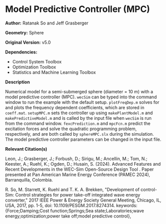 # Model Predictive Controller (MPC)

**Author:**          Ratanak So and Jeff Grasberger 

**Geometry:**	Sphere

**Original Version:** v5.0 

**Dependencies:**

* Control System Toolbox
* Optimization Toolbox
* Statistics and Machine Learning Toolbox

**Description**

Numerical model for a semi-submerged sphere (diameter = 10 m) with a model predictive controller (MPC). `wecSim` can be typed into the command window to run the example with the default setup. `plotFreqDep.m` solves for and plots the frequency dependent coefficients, which are stored in `coeff.mat`. `setupMPC.m` sets the controller up using `makePlantModel.m` and `makePredictiveModel.m` and is called by the input file when `wecSim` is run from the command window. `fexcPrediction.m` and `mpcFcn.m` predict the excitation forces and solve the quadratic programming problem, respectively, and are both called by `sphereMPC.slx` during the simulation. The model predictive controller parameters can be changed in the input file. 	

**Relevant Citation(s)**

Leon, J.; Grasberger, J.; Forbush, D.; Sirigu, M.; Ancellin, M.; Tom, N.; Keester, A.; Ruehl, K.; Ogden, D.; Husain, S. (2024). Advanced Features and Recent Developments in the WEC-Sim Open-Source Design Tool . Paper presented at Pan American Marine Energy Conference (PAMEC 2024), Barranquilla, Colombia.

R. So, M. Starrett, K. Ruehl and T. K. A. Brekken, "Development of control-Sim: Control strategies for power take-off integrated wave energy converter," 2017 IEEE Power & Energy Society General Meeting, Chicago, IL, USA, 2017, pp. 1-5, doi: 10.1109/PESGM.2017.8274314. keywords: {Force;Damping;Cost function;Springs;Sea state;Laboratories;wave energy;optimization;power take off;model predictive control},


